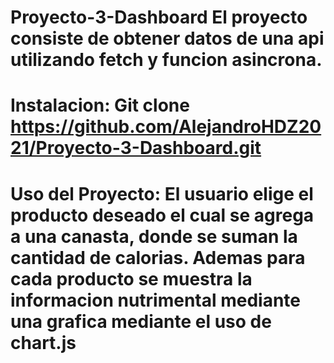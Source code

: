 # Proyecto-3-Dashboard El proyecto consiste de obtener datos de una api utilizando fetch y funcion asincrona.

# Instalacion: Git clone https://github.com/AlejandroHDZ2021/Proyecto-3-Dashboard.git

# Uso del Proyecto: El usuario elige el producto deseado el cual se agrega a una canasta, donde se suman la cantidad de calorias. Ademas para cada producto se muestra la informacion nutrimental mediante una grafica mediante el uso de chart.js
